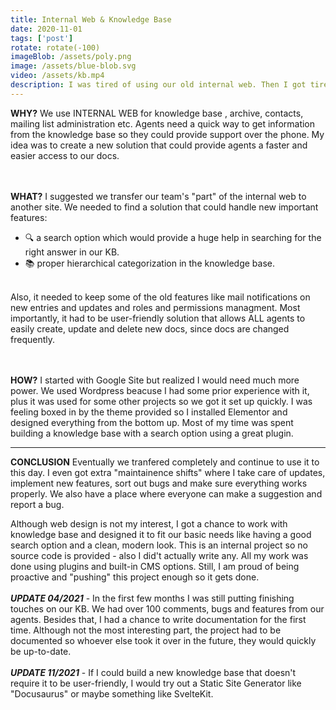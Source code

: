 ```yaml
---
title: Internal Web & Knowledge Base
date: 2020-11-01
tags: ['post']
rotate: rotate(-100)
imageBlob: /assets/poly.png
image: /assets/blue-blob.svg
video: /assets/kb.mp4
description: I was tired of using our old internal web. Then I got tired of myself complaining about it. WordPress came perfectly.
---
```


__WHY?__
We use INTERNAL WEB for knowledge base , archive, contacts, mailing list administration etc. Agents need a quick way to get information from the knowledge base so they could provide support over the phone. My idea was to create a new solution that could provide agents a faster and easier access to our docs.

\
\
__WHAT?__
I suggested we transfer our team's "part" of the internal web to another site. We needed to find a solution that could handle new important features: 

- 🔍 a search option which would provide a huge help in searching for the right answer in our KB.
- 📚 proper hierarchical categorization in the knowledge base.

\
Also, it needed to keep some of the old features like mail notifications on new entries and updates and roles and permissions managment. Most importantly, it had to be user-friendly solution that allows ALL agents to easily create, update and delete new docs, since docs are changed frequently.

\
\
__HOW?__
I started with Google Site but realized I would need much more power. We used Wordpress beacuse I had some prior experience with it, plus it was used for some other projects so we got it set up quickly. I was feeling boxed in by the theme provided so I installed Elementor and designed everything from the bottom up. Most of my time was spent building a knowledge base with a search option using a great plugin. 

---
__CONCLUSION__
Eventually we tranfered completely and continue to use it to this day. I even got extra "maintainence shifts" where I take care of updates, implement new features, sort out bugs and make sure everything works properly. We also have a place where everyone can make a suggestion and report a bug.

Although web design is not my interest, I got a chance to work with knowledge base and designed it to fit our basic needs like having a good search option and a clean, modern look. This is an internal project so no source code is provided - also I did't actually write any. All my work was done using plugins and built-in CMS options. Still, I am proud of being proactive and "pushing" this project enough so it gets done.
\
\
**_UPDATE 04/2021_** - In the first few months I was still putting finishing touches on our KB. We had over 100 comments, bugs and features from our agents. 
Besides that, I had a chance to write documentation for the first time. Although not the most interesting part, the project had to be documented so whoever else took it over in the future, they would quickly be up-to-date.   
\
**_UPDATE 11/2021_** - 
If I could build a new knowledge base that doesn't require it to be user-friendly, I would try out a Static Site Generator like "Docusaurus" or maybe something like SvelteKit. 